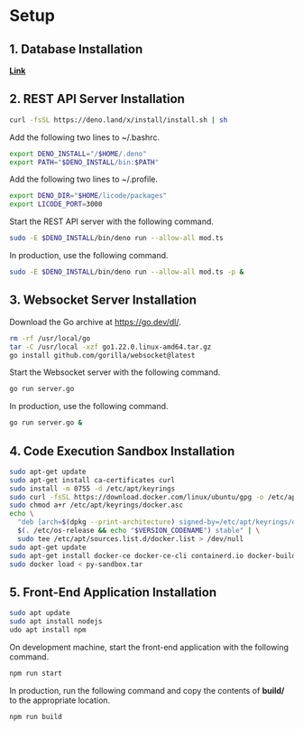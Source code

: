 # Setup

## 1. Database Installation

**[Link](https://github.com/matthew-godin/Licode/tree/master/doc/setup/database)**

## 2. REST API Server Installation

```bash
curl -fsSL https://deno.land/x/install/install.sh | sh
```

Add the following two lines to ~/.bashrc.

```bash
export DENO_INSTALL="/$HOME/.deno"
export PATH="$DENO_INSTALL/bin:$PATH"
```

Add the following two lines to ~/.profile.

```bash
export DENO_DIR="$HOME/licode/packages"
export LICODE_PORT=3000
```

Start the REST API server with the following command.

```bash
sudo -E $DENO_INSTALL/bin/deno run --allow-all mod.ts
```

In production, use the following command.

```bash
sudo -E $DENO_INSTALL/bin/deno run --allow-all mod.ts -p &
```

## 3. Websocket Server Installation

Download the Go archive at https://go.dev/dl/.

```bash
rm -rf /usr/local/go
tar -C /usr/local -xzf go1.22.0.linux-amd64.tar.gz
go install github.com/gorilla/websocket@latest
```

Start the Websocket server with the following command.

```bash
go run server.go
```

In production, use the following command.

```bash
go run server.go &
```

## 4. Code Execution Sandbox Installation

```bash
sudo apt-get update
sudo apt-get install ca-certificates curl
sudo install -m 0755 -d /etc/apt/keyrings
sudo curl -fsSL https://download.docker.com/linux/ubuntu/gpg -o /etc/apt/keyrings/docker.asc
sudo chmod a+r /etc/apt/keyrings/docker.asc
echo \
  "deb [arch=$(dpkg --print-architecture) signed-by=/etc/apt/keyrings/docker.asc] https://download.docker.com/linux/ubuntu \
  $(. /etc/os-release && echo "$VERSION_CODENAME") stable" | \
  sudo tee /etc/apt/sources.list.d/docker.list > /dev/null
sudo apt-get update
sudo apt-get install docker-ce docker-ce-cli containerd.io docker-buildx-plugin docker-compose-plugin
sudo docker load < py-sandbox.tar
```

## 5. Front-End Application Installation

```bash
sudo apt update
sudo apt install nodejs
udo apt install npm
```

On development machine, start the front-end application with the following command.

```bash
npm run start
```

In production, run the following command and copy the contents of **build/** to the appropriate location.

```bash
npm run build
```
